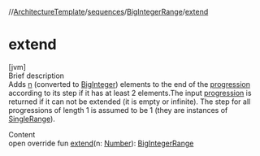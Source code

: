 //[ArchitectureTemplate](../../index.md)/[sequences](../index.md)/[BigIntegerRange](index.md)/[extend](extend.md)



# extend  
[jvm]  
Brief description  
Adds [n]() (converted to [BigInteger](https://docs.oracle.com/javase/8/docs/api/java/math/BigInteger.html)) elements to the end of the [progression](../-big-integer-progression/index.md) according to its step if it has at least 2 elements.The input [progression](../-big-integer-progression/index.md) is returned if it can not be extended (it is empty or infinite). The step for all progressions of length 1 is assumed to be 1 (they are instances of [SingleRange](../-single-range/index.md)).  
  
  
Content  
open override fun [extend](extend.md)(n: [Number](https://kotlinlang.org/api/latest/jvm/stdlib/kotlin/-number/index.html)): [BigIntegerRange](index.md)  



